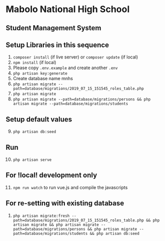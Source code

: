 # Mabolo National High School   
## Student Management System   

## Setup Libraries in this sequence  

1. `composer install` (if live server) or `composer update` (if local)    
2. `npm install` (if local)     
3.  Please copy `.env.example` and create another `.env`  
4. `php artisan key:generate`   
5. Create database name mnhs    
6. `php artisan migrate --path=database/migrations/2019_07_15_151545_roles_table.php`  
7. `php artisan migrate`  
8. `php artisan migrate --path=database/migrations/persons && php artisan migrate --path=database/migrations/students`   


## Setup default values  
9. `php artisan db:seed`       

## Run  
10. `php artisan serve`  


## For !local! development only  
11. `npm run watch` to run vue.js and compile the javascripts   


## For re-setting with existing database  
1. `php artisan migrate:fresh --path=database/migrations/2019_07_15_151545_roles_table.php && php artisan migrate && php artisan migrate --path=database/migrations/persons && php artisan migrate --path=database/migrations/students && php artisan db:seed`  

